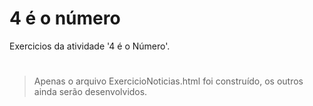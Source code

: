 
# 4 é o número

Exercicios da atividade '4 é o Número'.

#
>Apenas o arquivo ExercicioNoticias.html foi construído, os outros ainda serão desenvolvidos.